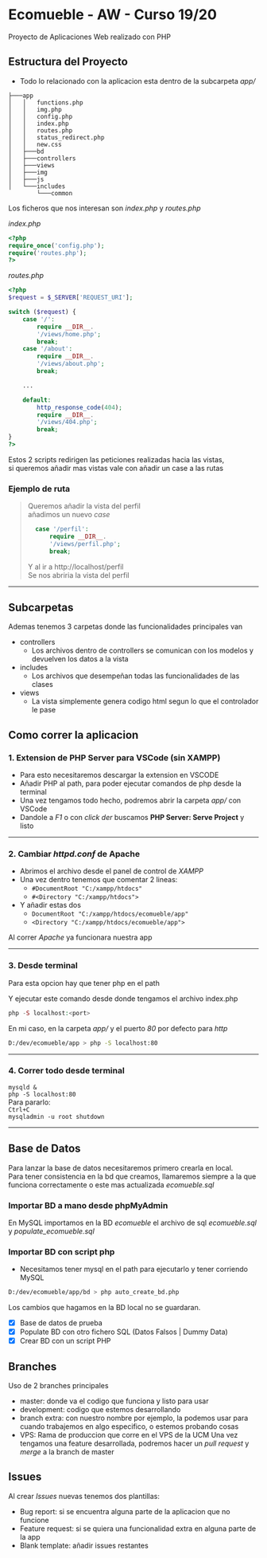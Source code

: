 # Ecomueble - AW - Curso 19/20
Proyecto de Aplicaciones Web realizado con PHP

## Estructura del Proyecto
- Todo lo relacionado con la aplicacion esta dentro de la subcarpeta *app/*
```
├───app
│   │   functions.php
│   │   img.php
│   │   config.php
│   │   index.php
│   │   routes.php
│   │   status_redirect.php
│   │   new.css
│   ├───bd   
│   ├───controllers   
│   ├───views   
│   ├───img
│   ├───js	
│   └───includes  
        └───common 
```
Los ficheros que nos interesan son *index.php* y *routes.php*  

*index.php*
```php
<?php
require_once('config.php');
require('routes.php');
?>
```
*routes.php*
```php
<?php
$request = $_SERVER['REQUEST_URI'];

switch ($request) {
    case '/':
        require __DIR__.
        '/views/home.php';
        break;
    case '/about':
        require __DIR__.
        '/views/about.php';
        break;

    ...

    default:
        http_response_code(404);
        require __DIR__.
        '/views/404.php';
        break;
} 
?>
```
Estos 2 scripts redirigen las peticiones realizadas hacia las vistas,  
si queremos añadir mas vistas vale con añadir un case a las rutas
### Ejemplo de ruta
>Queremos añadir la vista del perfil  
añadimos un nuevo *case*
>```php 
>   case '/perfil':
>       require __DIR__.
>       '/views/perfil.php';
>       break;  
>```
>Y al ir a http://localhost/perfil  
Se nos abriria la vista del perfil  

---

## Subcarpetas
Ademas tenemos 3 carpetas donde las funcionalidades principales van
- controllers
    - Los archivos dentro de controllers se comunican con los modelos y devuelven los datos a la vista
- includes
    - Los archivos que desempeñan todas las funcionalidades de las clases
- views
    - La vista simplemente genera codigo html segun lo que el controlador le pase

## Como correr la aplicacion
### 1. Extension de PHP Server para VSCode (sin XAMPP)
- Para esto necesitaremos descargar la extension en VSCODE  
- Añadir PHP al path, para poder ejecutar comandos de php desde la terminal
- Una vez tengamos todo hecho, podremos abrir la carpeta *app/* con VSCode
- Dandole a *F1* o con *click der* buscamos **PHP Server: Serve Project** y listo

---
### 2. Cambiar *httpd.conf* de Apache
- Abrimos el archivo desde el panel de control de *XAMPP*
- Una vez dentro tenemos que comentar 2 lineas:
    - ```#DocumentRoot "C:/xampp/htdocs"```
    - ```#<Directory "C:/xampp/htdocs">```  
- Y añadir estas dos
    - ```DocumentRoot "C:/xampp/htdocs/ecomueble/app"```
    - ```<Directory "C:/xampp/htdocs/ecomueble/app">```  

Al correr *Apache* ya funcionara nuestra app

---
### 3. Desde terminal
Para esta opcion hay que tener php en el path 

Y ejecutar este comando desde donde tengamos el archivo index.php
```php
php -S localhost:<port>
```
En mi caso, en la carpeta *app/* y el puerto *80* por defecto para *http*
```bash
D:/dev/ecomueble/app > php -S localhost:80
```
---

### 4. Correr todo desde terminal
`mysqld &`  
`php -S localhost:80`    
Para pararlo:  
`Ctrl+C`  
`mysqladmin -u root shutdown`

---

## Base de Datos

Para lanzar la base de datos necesitaremos primero crearla en local.  
Para tener consistencia en la bd que creamos, llamaremos siempre a la que funciona correctamente o este mas actualizada *ecomueble.sql*
### Importar BD a mano desde phpMyAdmin
En MySQL importamos en la BD *ecomueble* el archivo de sql *ecomueble.sql* y *populate_ecomueble.sql*  
### Importar BD con script php
- Necesitamos tener mysql en el path para ejecutarlo y tener corriendo MySQL
```bash
D:/dev/ecomueble/app/bd > php auto_create_bd.php
```
Los cambios que hagamos en la BD local no se guardaran.
- [x] Base de datos de prueba
- [x] Populate BD con otro fichero SQL (Datos Falsos | Dummy Data)
- [x] Crear BD con un script PHP

## Branches

Uso de 2 branches principales
- master: donde va el codigo que funciona y listo para usar
- development: codigo que estemos desarrollando
- branch extra: con nuestro nombre por ejemplo, la podemos usar para cuando trabajemos en algo especifico, o estemos probando cosas
- VPS: Rama de produccion que corre en el VPS de la UCM
Una vez tengamos una feature desarrollada, podremos hacer un *pull request* y *merge* a la branch de master

## Issues

Al crear *Issues* nuevas tenemos dos plantillas:
- Bug report: si se encuentra alguna parte de la aplicacion que no funcione
- Feature request: si se quiera una funcionalidad extra en alguna parte de la app
- Blank template: añadir issues restantes

